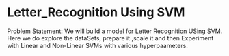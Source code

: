 # Letter_Recognition Using SVM

Problem Statement: We will build a model for Letter Recognition USing SVM. Here we do explore the dataSets, prepare it ,scale it and then Experiment with Linear and Non-Linear SVMs with various hyperpaameters.
